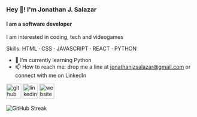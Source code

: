 ### Hey 👋! I'm Jonathan J. Salazar
#### I am a software developer
I am interested in coding, tech and videogames

Skills: HTML · CSS · JAVASCRIPT · REACT · PYTHON

- 🌱 I’m currently learning Python 
- 📫 How to reach me: drop me a line at jonathanjzsalazar@gmail.com or connect with me on LinkedIn 


[<img src='https://cdn.jsdelivr.net/npm/simple-icons@3.0.1/icons/github.svg' alt='github' height='40'>](https://github.com/JohnnyJSz)  [<img src='https://cdn.jsdelivr.net/npm/simple-icons@3.0.1/icons/linkedin.svg' alt='linkedin' height='40'>](https://www.linkedin.com/in/https://www.linkedin.com/in/jonathan-jimenez-salazar//)  [<img src='https://cdn.jsdelivr.net/npm/simple-icons@3.0.1/icons/icloud.svg' alt='website' height='40'>](jonathanjzsalazar.dev)  

![GitHub Streak](https://github-readme-streak-stats.herokuapp.com?user=JohnnyJSz&theme=cobalt&date_format=j%20M%5B%20Y%5D&background=000000&border=7536B2&stroke=9243DD&ring=89502D&fire=FF9554&currStreakNum=D280FF&sideNums=BC52FF&currStreakLabel=64EAE2&sideLabels=48A8A2&dates=A42EE5)


<!---
JohnnyJSz/JohnnyJSz is a ✨ special ✨ repository because its `README.md` (this file) appears on your GitHub profile.
You can click the Preview link to take a look at your changes.
--->
